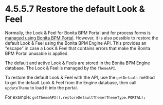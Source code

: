 # 4.5.5.7 Restore the default Look & Feel

Normally, the Look & Feel for Bonita BPM Portal and for process forms is [managed using Bonita BPM Portal](managing-look-feel.md). However, it is also possible to restore the default Look & Feel using the Bonita BPM Engine API. 
This provides an "escape" in case a Look & Feel that contains errors that make the Bonita BPM Portal unusable is applied.

The default and active Look & Feels are stored in the Bonita BPM Engine database. The Look & Feel is managed by the `ThemeAPI`.

To restore the default Look & Feel with the API, use the `getDefault` method to get the default Look & Feel from the Engine database, 
then call `updateTheme` to load it into the portal.

For example:
`
getThemeAPI().restoreDefaultTheme(ThemeType.PORTAL);
`